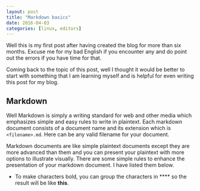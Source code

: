 ```yaml
---
layout: post
title: "Markdown basics"
date: 2016-04-03
categories: [linux, editors]
---
```

Well this is my first post after having created the blog for more than six months. Excuse me for my bad English if you encounter any and do point out the errors if you have time for that.

Coming back to the topic of this post, well I thought it would be better to start with something that I am learning myself and is helpful for even writing this post for my blog.
## Markdown 

Well Markdown is simply a writing standard for web and other media which emphasizes simple and easy rules to write in plaintext. Each markdown document consists of a document name and its extension which is `<filename>.md`. Here <filename> can be any valid filename for your document.

Markdown documents are like simple plaintext documents except they are more advanced than them and you can present your plaintext with more options to illustrate visually. There are some simple rules to enhance the presentation of your markdown document. I have listed them below.

* To make characters bold, you can group the characters in \*\*<chars>\*\* so the result will be like **this**. 
